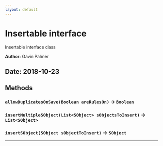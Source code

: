 ```yaml
---
layout: default
---
```

# Insertable interface

Insertable interface class


**Author:** Gavin Palmer

**Date:** 2018-10-23
---
## Methods
### `allowDuplicatesOnSave(Boolean areRulesOn)` → `Boolean`
### `insertMultipleSObject(List<SObject> sObjectsToInsert)` → `List<SObject>`
### `insertSObject(SObject sObjectToInsert)` → `SObject`
---

